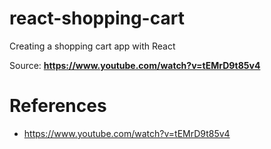 # react-shopping-cart
Creating a shopping cart app with React

Source: **https://www.youtube.com/watch?v=tEMrD9t85v4** 

# References
* https://www.youtube.com/watch?v=tEMrD9t85v4